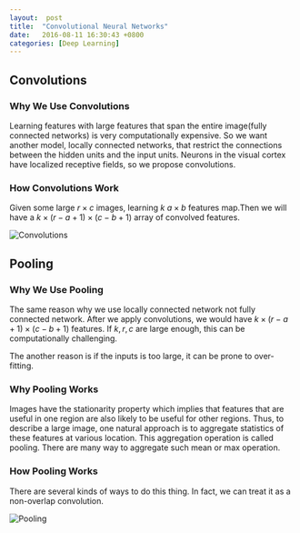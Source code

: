 ```yaml
---
layout:  post
title:  "Convolutional Neural Networks"
date:	2016-08-11 16:30:43 +0800
categories: [Deep Learning]
---
```

## Convolutions

### Why We Use Convolutions

Learning features with large features that span the entire image(fully connected networks) is very computationally expensive. So we want another model, locally connected networks, that restrict the connections between the hidden units and the input units. Neurons in the visual cortex have localized receptive fields, so we propose convolutions.

### How Convolutions Work

Given some large $r \times c$ images, learning $k$ $a \times b$ features map.Then we will have a $k \times (r-a+1) \times (c-b+1)$ array of convolved features.

![Convolutions](https://raw.githubusercontent.com/lehyu/lehyu.github.com/master/image/DL/CNNs/Convolution_schematic.gif)

## Pooling

### Why We Use Pooling

The same reason why we use locally connected network not fully connected network. After we apply convolutions, we would have $k \times (r-a+1) \times (c-b+1)$ features. If $k, r,c$ are large enough, this can be computationally challenging.

The another reason is if the inputs is too large, it can be prone to over-fitting.

### Why Pooling Works

Images have the stationarity property which implies that features that are useful in one region are also likely to be useful for other regions. Thus, to describe a large image, one natural approach is to aggregate statistics of these features at various location. This aggregation operation is called pooling. There are many way to aggregate such mean or max operation.

### How Pooling Works

There are several kinds of ways to do this thing. In fact, we can treat it as a non-overlap convolution.

![Pooling](https://raw.githubusercontent.com/lehyu/lehyu.github.com/master/image/DL/CNNs/Pooling_schematic.gif)
